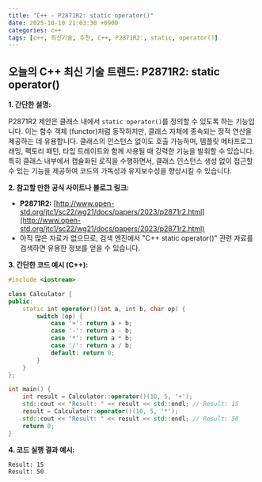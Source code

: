 ```yaml
---
title: "C++ - P2871R2: static operator()"
date: 2025-10-10 21:03:30 +0900
categories: c++
tags: [c++, 최신기술, 추천, C++, P2871R2:, static, operator()]
---
```


## 오늘의 C++ 최신 기술 트렌드: **P2871R2: static operator()**

**1. 간단한 설명:**

P2871R2 제안은 클래스 내에서 `static operator()`를 정의할 수 있도록 하는 기능입니다.  이는 함수 객체 (functor)처럼 동작하지만, 클래스 자체에 종속되는 정적 연산을 제공하는 데 유용합니다. 클래스의 인스턴스 없이도 호출 가능하며, 템플릿 메타프로그래밍, 팩토리 패턴, 타입 트레이트와 함께 사용될 때 강력한 기능을 발휘할 수 있습니다.  특히 클래스 내부에서 캡슐화된 로직을 수행하면서, 클래스 인스턴스 생성 없이 접근할 수 있는 기능을 제공하여 코드의 가독성과 유지보수성을 향상시킬 수 있습니다.

**2. 참고할 만한 공식 사이트나 블로그 링크:**

*   **P2871R2:** [http://www.open-std.org/jtc1/sc22/wg21/docs/papers/2023/p2871r2.html](http://www.open-std.org/jtc1/sc22/wg21/docs/papers/2023/p2871r2.html)
*   아직 많은 자료가 없으므로, 검색 엔진에서 "C++ static operator()" 관련 자료를 검색하면 유용한 정보를 얻을 수 있습니다.

**3. 간단한 코드 예시 (C++):**

```c++
#include <iostream>

class Calculator {
public:
    static int operator()(int a, int b, char op) {
        switch (op) {
            case '+': return a + b;
            case '-': return a - b;
            case '*': return a * b;
            case '/': return a / b;
            default: return 0;
        }
    }
};

int main() {
    int result = Calculator::operator()(10, 5, '+');
    std::cout << "Result: " << result << std::endl; // Result: 15
    result = Calculator::operator()(10, 5, '*');
    std::cout << "Result: " << result << std::endl; // Result: 50
    return 0;
}
```

**4. 코드 실행 결과 예시:**

```
Result: 15
Result: 50
```

